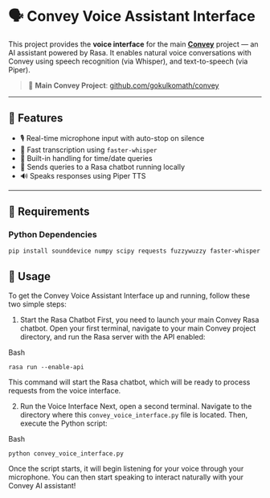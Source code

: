 # 🗣️ Convey Voice Assistant Interface

This project provides the **voice interface** for the main [**Convey**](https://github.com/gokulkomath/convey) project — an AI assistant powered by Rasa. It enables natural voice conversations with Convey using speech recognition (via Whisper), and text-to-speech (via Piper).

> 🔗 **Main Convey Project**: [github.com/gokulkomath/convey](https://github.com/gokulkomath/convey)

---

## 🎯 Features

- 🎙️ Real-time microphone input with auto-stop on silence
- 🧠 Fast transcription using `faster-whisper`
- 📅 Built-in handling for time/date queries
- 🤖 Sends queries to a Rasa chatbot running locally
- 🔊 Speaks responses using Piper TTS

---

## 🧰 Requirements

### Python Dependencies

```bash
pip install sounddevice numpy scipy requests fuzzywuzzy faster-whisper
```


## 🧰 Usage
To get the Convey Voice Assistant Interface up and running, follow these two simple steps:

1. Start the Rasa Chatbot
First, you need to launch your main Convey Rasa chatbot. Open your first terminal, navigate to your main Convey project directory, and run the Rasa server with the API enabled:

Bash

```rasa run --enable-api```

This command will start the Rasa chatbot, which will be ready to process requests from the voice interface.

2. Run the Voice Interface
Next, open a second terminal. Navigate to the directory where this ```convey_voice_interface.py``` file is located. Then, execute the Python script:

Bash

```python convey_voice_interface.py```


Once the script starts, it will begin listening for your voice through your microphone. You can then start speaking to interact naturally with your Convey AI assistant!
